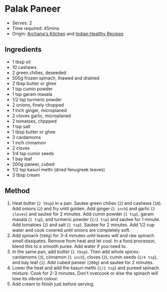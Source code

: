 # Palak Paneer
* Serves: 2
* Time required: 45mins
* Origin: [Archana's Kitchen](https://www.archanaskitchen.com/palak-paneer-spinach-in-cottage-cheese-gravy) and [Indian Healthy Recipes](https://www.indianhealthyrecipes.com/palak-paneer-recipe-easy-paneer-recipes-step-by-step-pics/)

## Ingredients
* 1 tbsp oil
* 10 cashews
* 2 green chilies, deseeded
* 500g frozen spinach, thawed and drained
* 2 tbsp butter or ghee
* 1 tsp cumin powder
* 1 tsp garam masala
* 1/2 tsp turmeric powder
* 2 onions, finely chopped
* 1 inch ginger, microplaned
* 2 cloves garlic, microplaned
* 2 tomatoes, chppped
* 1 tsp salt
* 1 tbsp butter or ghee
* 3 cardamoms
* 1 inch cinnamon
* 2 cloves
* 1/4 tsp cumin seeds
* 1 bay leaf
* 200g paneer, cubed
* 1/2 tsp kasuri methi (dried fenugreek leaves)
* 3 tbsp cream


## Method
1. Heat butter (`2 tbsp`) in a pan. Sautee green chilies (`2`) and cashews (`10`). Add onions (`2`) and fry until golden. Add ginger (`1 inch`) and garlic (`2 cloves`) and sautee for 2 minutes. Add cumin powder (`1 tsp`), garam masala (`1 tsp`), and turmeric powder (`1/2 tsp`) and sautee for 1 minute. Add tomatoes (`2`) and salt (`1 tsp`). Sautee for 2 minutes. Add 1/2 cup water and cook covered until onions are completely soft.
1. Add spinach (`500g`) for 3-4 minutes until leaves wilt and raw spinach smell dissipates. Remove from heat and let cool. In a food processor, blend this to a smooth puree. Add water if you need to.
1. In the same pan, add butter (`1 tbsp`). Then add whole spices: cardamoms (`3`), cinnamon (`1 inch`), cloves (`2`), cumin seeds (`1/4 tsp`), and bay leaf (`1`). Add cubed paneer (`200g`) and sautee for 2 minutes.
1. Lower the heat and add the kasuri methi (`1/2 tsp`) and pureed spinach mixture. Cook for 2-3 minutes. Don't overcook or else the spinach will lose its vibrant colour.
1. Add cream to finish just before serving.
